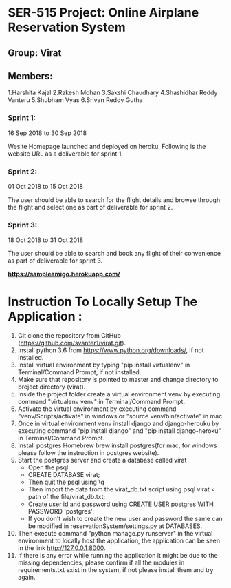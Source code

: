 # SER-515 Project: **Online Airplane Reservation System** 
## Group: Virat

## Members: 
1.Harshita Kajal
2.Rakesh Mohan
3.Sakshi Chaudhary
4.Shashidhar Reddy Vanteru
5.Shubham Vyas
6.Srivan Reddy Gutha

### Sprint 1: 
16 Sep 2018 to 30 Sep 2018

Wesite Homepage launched and deployed on heroku. Following is the website URL as a deliverable for sprint 1.

### Sprint 2:
01 Oct 2018 to 15 Oct 2018

The user should be able to search for the flight details and browse through the flight and select one as part of deliverable for sprint 2.


### Sprint 3:
18 Oct 2018 to 31 Oct 2018

The user should be able to search and book any flight of their convenience as part of deliverable for sprint 3.




**https://sampleamigo.herokuapp.com/**


 # Instruction To Locally Setup The Application :


1. Git clone the repository from GitHub (https://github.com/svanter1/virat.git).
2. Install python 3.6 from https://www.python.org/downloads/, if not installed.
3. Install virtual environment by typing "pip install virtualenv" in Terminal/Command Prompt, if not installed.
4. Make sure that repository is pointed to master and change directory to project directory (virat).
5. Inside the project folder create a virtual environment venv by executing command "virtualenv venv" in Terminal/Command Prompt.
6. Activate the virtual environment by executing command "venv/Scripts/activate" in windows or "source venv/bin/activate" in mac.
7. Once in virtual environment venv install django and django-herouku by executing command "pip install django" and "pip install django-heroku" in Terminal/Command Prompt.
8. Install postgres Homebrew brew install postgres(for mac, for windows please follow the instruction in postgres website).
9. Start the postgres server and create a database called virat
    - Open the psql
    - CREATE DATABASE virat;
    - Then quit the psql using \q
    - Then import the data from the virat_db.txt script using psql virat < path of the file/virat_db.txt;
    - Create user id and password using CREATE USER postgres WITH PASSWORD 'postgres';
    - If you don't wish to create the new user and password the same can be modified in reservationSystem/settings.py at DATABASES.
10. Then execute command "python manage.py runserver" in the virtual environment to locally host the application, the application can be seen in the link http://127.0.0.1:8000.
11. If there is any error while running the application it might be due to the missing dependencies, please confirm if all the modules in requirements.txt exist in the system, if not please install them and try again.

